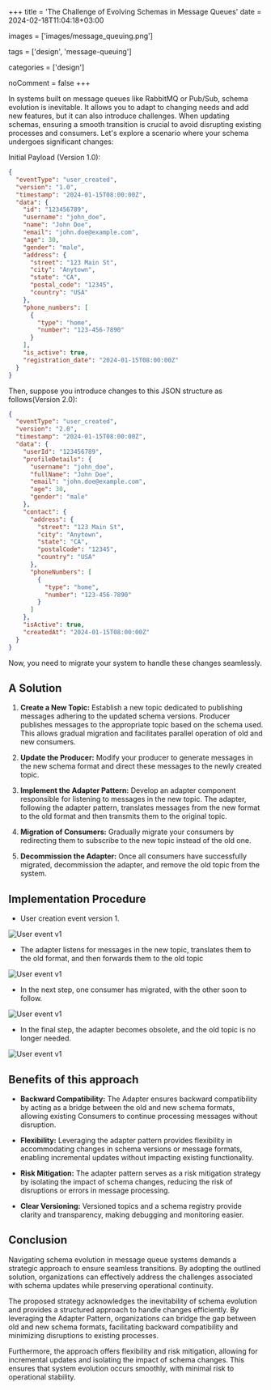 +++
title = 'The Challenge of Evolving Schemas in Message Queues'
date = 2024-02-18T11:04:18+03:00

images = ['images/message_queuing.png']

tags = ['design', 'message-queuing']

categories = ['design']

noComment = false
+++

In systems built on message queues like RabbitMQ or Pub/Sub, schema evolution is inevitable. 
It allows you to adapt to changing needs and add new features, but it can also introduce challenges.
When updating schemas, ensuring a smooth transition is crucial to avoid disrupting existing processes and consumers. 
Let's explore a scenario where your schema undergoes significant changes:

Initial Payload (Version 1.0):

```json {linenos=inline}
{
  "eventType": "user_created",
  "version": "1.0",
  "timestamp": "2024-01-15T08:00:00Z",
  "data": {
    "id": "123456789",
    "username": "john_doe",
    "name": "John Doe",
    "email": "john.doe@example.com",
    "age": 30,
    "gender": "male",
    "address": {
      "street": "123 Main St",
      "city": "Anytown",
      "state": "CA",
      "postal_code": "12345",
      "country": "USA"
    },
    "phone_numbers": [
      {
        "type": "home",
        "number": "123-456-7890"
      }
    ],
    "is_active": true,
    "registration_date": "2024-01-15T08:00:00Z"
  }
}
```
Then, suppose you introduce changes to this JSON structure as follows(Version 2.0):

```json {linenos=inline}
{
  "eventType": "user_created",
  "version": "2.0",
  "timestamp": "2024-01-15T08:00:00Z",
  "data": {
    "userId": "123456789",
    "profileDetails": {
      "username": "john_doe",
      "fullName": "John Doe",
      "email": "john.doe@example.com",
      "age": 30,
      "gender": "male"
    },
    "contact": {
      "address": {
        "street": "123 Main St",
        "city": "Anytown",
        "state": "CA",
        "postalCode": "12345",
        "country": "USA"
      },
      "phoneNumbers": [
        {
          "type": "home",
          "number": "123-456-7890"
        }
      ]
    },
    "isActive": true,
    "createdAt": "2024-01-15T08:00:00Z"
  }
}
```

Now, you need to migrate your system to handle these changes seamlessly.


## A Solution

1. **Create a New Topic:** Establish a new topic dedicated to publishing messages adhering to the updated schema versions. 
Producer publishes messages to the appropriate topic based on the schema used. This allows gradual migration and facilitates parallel operation of old and new consumers.

2. **Update the Producer:** Modify your producer to generate messages in the new schema format and direct these messages to the newly created topic.

3. **Implement the Adapter Pattern:** Develop an adapter component responsible for listening to messages in the new topic. The adapter, following the adapter pattern, translates messages from the new format to the old format and then transmits them to the original topic.

4. **Migration of Consumers:** Gradually migrate your consumers by redirecting them to subscribe to the new topic instead of the old one.

5. **Decommission the Adapter:** Once all consumers have successfully migrated, decommission the adapter, and remove the old topic from the system.

## Implementation Procedure

* User creation event version 1.

<img src="/images/step_1.jpg" alt="User event v1" title="User event v1">

<br>

* The adapter listens for messages in the new topic, translates them to the old format, and then forwards them to the old topic

<img src="/images/step_2.jpg" alt="User event v1" title="User event v1">

<br>

* In the next step, one consumer has migrated, with the other soon to follow.

<img src="/images/step_3.jpg" alt="User event v1" title="User event v1">

<br>

* In the final step, the adapter becomes obsolete, and the old topic is no longer needed.

<img src="/images/step_4.jpg" alt="User event v1" title="User event v1">

<br>

## Benefits of this approach

- **Backward Compatibility:** The Adapter ensures backward compatibility by acting as a bridge between the old and new schema formats, allowing existing Consumers to continue processing messages without disruption.

- **Flexibility:** Leveraging the adapter pattern provides flexibility in accommodating changes in schema versions or message formats, enabling incremental updates without impacting existing functionality.

- **Risk Mitigation:** The adapter pattern serves as a risk mitigation strategy by isolating the impact of schema changes, reducing the risk of disruptions or errors in message processing.

- **Clear Versioning:** Versioned topics and a schema registry provide clarity and transparency, making debugging and monitoring easier.

## Conclusion

Navigating schema evolution in message queue systems demands a strategic approach to ensure seamless transitions. By adopting the outlined solution, organizations can effectively address the challenges associated with schema updates while preserving operational continuity.

The proposed strategy acknowledges the inevitability of schema evolution and provides a structured approach to handle changes efficiently. By leveraging the Adapter Pattern, organizations can bridge the gap between old and new schema formats, facilitating backward compatibility and minimizing disruptions to existing processes.

Furthermore, the approach offers flexibility and risk mitigation, allowing for incremental updates and isolating the impact of schema changes. This ensures that system evolution occurs smoothly, with minimal risk to operational stability.